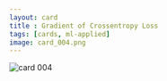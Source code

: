 ```yaml
---
layout: card
title : Gradient of Crossentropy Loss
tags: [cards, ml-applied]
image: card_004.png
---
```


<img src="{{site.images}}/card_004.png" class="img-fluid img-thumbnail" alt="card 004">
